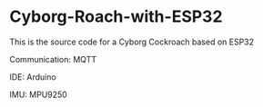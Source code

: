# Cyborg-Roach-with-ESP32

This is the source code for a Cyborg Cockroach based on ESP32

Communication: MQTT

IDE: Arduino

IMU: MPU9250
